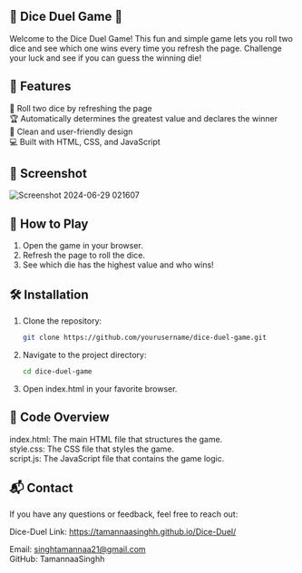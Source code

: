 ## 🎲 Dice Duel Game 🎲
Welcome to the Dice Duel Game! This fun and simple game lets you roll two dice and see which one wins every time you refresh the page. Challenge your luck and see if you can guess the winning die!

## 🚀 Features
🎲 Roll two dice by refreshing the page<br>
🏆 Automatically determines the greatest value and declares the winner<br>
🎨 Clean and user-friendly design<br>
💻 Built with HTML, CSS, and JavaScript<br>

## 📸 Screenshot
![Screenshot 2024-06-29 021607](https://github.com/TamannaaSinghh/Dice-Duel/assets/158739752/7257f199-99d8-46af-9b23-af01eaa029a6)

## 📖 How to Play
1. Open the game in your browser.
2. Refresh the page to roll the dice.
3. See which die has the highest value and who wins!
## 🛠️ Installation
1. Clone the repository:
   ```bash
   git clone https://github.com/yourusername/dice-duel-game.git
   ```
2. Navigate to the project directory:
   ```bash
   cd dice-duel-game
   ```
3. Open index.html in your favorite browser.

## 📝 Code Overview
index.html: The main HTML file that structures the game.<br>
style.css: The CSS file that styles the game.<br>
script.js: The JavaScript file that contains the game logic.<br>

## 📬 Contact
If you have any questions or feedback, feel free to reach out:

Dice-Duel Link: https://tamannaasinghh.github.io/Dice-Duel/

Email: singhtamannaa21@gmail.com<br>
GitHub: TamannaaSinghh<br>








   

